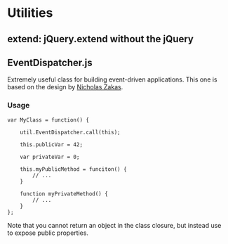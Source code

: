 # Utilities

## extend: jQuery.extend without the jQuery

## EventDispatcher.js

Extremely useful class for building event-driven applications. This one is based on the design by [Nicholas Zakas](http://www.nczonline.net/blog/2010/03/09/custom-events-in-javascript/).

### Usage

	var MyClass = function() {
		
		util.EventDispatcher.call(this);
		
		this.publicVar = 42;
		
		var privateVar = 0;
		
		this.myPublicMethod = funciton() {
			// ...
		}
		
		function myPrivateMethod() {
			// ...
		}
	};
Note that you cannot return an object in the class closure, but instead use <this> to expose public properties.

